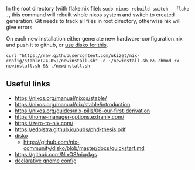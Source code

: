 In the root directory (with flake.nix file): `sudo nixos-rebuild switch --flake .`, this command will rebuilt whole nixos system and switch to created generation.
Git needs to track all files in root directory, otherwise nix will give errors.

On each new installation either generate new hardware-configuration.nix and push it to github, or [use disko for this](https://github.com/nix-community/disko/blob/master/docs/quickstart.md#step-7-complete-the-nixos-installation).

`curl "https://raw.githubusercontent.com/ukizet/nix-config/stable(24.05)/newinstall.sh" -o ~/newinstall.sh && chmod +x newinstall.sh && ./newinstall.sh`

## Useful links
- https://nixos.org/manual/nixos/stable/
- https://nixos.org/manual/nix/stable/introduction
- https://nixos.org/guides/nix-pills/06-our-first-derivation
- https://home-manager-options.extranix.com/
- https://zero-to-nix.com/
- https://edolstra.github.io/pubs/phd-thesis.pdf
- [disko](https://github.com/nix-community/disko)
  - https://github.com/nix-community/disko/blob/master/docs/quickstart.md
- https://github.com/NixOS/nixpkgs
- [declarative gnome config](https://hoverbear.org/blog/declarative-gnome-configuration-in-nixos/)
